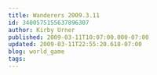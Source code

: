 ```yaml
---
title: Wanderers 2009.3.11
id: 3400575155637896307
author: Kirby Urner
published: 2009-03-11T10:07:00.000-07:00
updated: 2009-03-11T22:55:20.618-07:00
blog: world_game
tags: 
---
```


